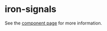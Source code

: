 iron-signals
============

See the [component page](http://www.polymer-project.org/docs/elements/iron-elements.html#iron-signals) for more information.

